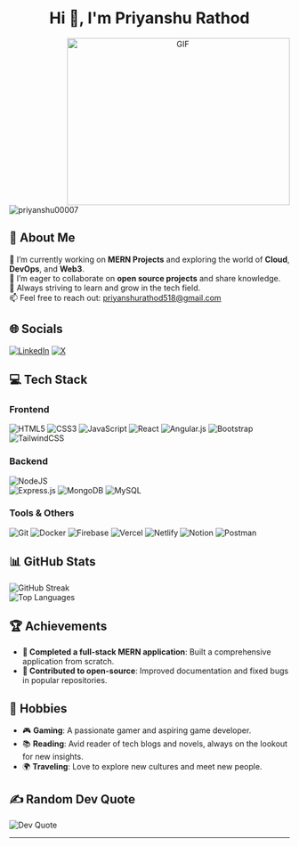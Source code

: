 <h1 align="center">Hi 👋, I'm Priyanshu Rathod</h1>
<a target="_blank" align="center">
  <img align="right" top="500" height="300" width="400" alt="GIF" src="https://media.giphy.com/media/SWoSkN6DxTszqIKEqv/giphy.gif">
</a>

<p align="left"> <img src="https://komarev.com/ghpvc/?username=priyanshu00007&label=Profile%20views&color=0e75b6&style=flat" alt="priyanshu00007" /> </p>

## 💫 About Me
🔭 I’m currently working on **MERN Projects** and exploring the world of **Cloud**, **DevOps**, and **Web3**.  
👯 I’m eager to collaborate on **open source projects** and share knowledge.  
🌱 Always striving to learn and grow in the tech field.  
📫 Feel free to reach out: [priyanshurathod518@gmail.com](mailto:priyanshurathod518@gmail.com)  

## 🌐 Socials
[![LinkedIn](https://img.shields.io/badge/LinkedIn-%230077B5.svg?logo=linkedin&logoColor=white)](https://www.linkedin.com/in/priyanshu-r-b08427271/) 
[![X](https://img.shields.io/badge/X-black.svg?logo=X&logoColor=white)](https://x.com/PriyanshuR53462/) 

## 💻 Tech Stack
### Frontend
![HTML5](https://img.shields.io/badge/html5-%23E34F26.svg?style=for-the-badge&logo=html5&logoColor=white) 
![CSS3](https://img.shields.io/badge/css3-%231572B6.svg?style=for-the-badge&logo=css3&logoColor=white) 
![JavaScript](https://img.shields.io/badge/javascript-%23323330.svg?style=for-the-badge&logo=javascript&logoColor=%23F7DF1E) 
![React](https://img.shields.io/badge/react-%2320232a.svg?style=for-the-badge&logo=react&logoColor=%2361DAFB) 
![Angular.js](https://img.shields.io/badge/angular.js-%23E23237.svg?style=for-the-badge&logo=angularjs&logoColor=white) 
![Bootstrap](https://img.shields.io/badge/bootstrap-%238511FA.svg?style=for-the-badge&logo=bootstrap&logoColor=white) 
![TailwindCSS](https://img.shields.io/badge/tailwindcss-%2338B2AC.svg?style=for-the-badge&logo=tailwind-css&logoColor=white) 

### Backend
![NodeJS](https://img.shields.io/badge/node.js-6DA55F.svg?style=for-the-badge&logo=node.js&logoColor=white)  
![Express.js](https://img.shields.io/badge/express.js-%23404d59.svg?style=for-the-badge&logo=express&logoColor=%2361DAFB) 
![MongoDB](https://img.shields.io/badge/MongoDB-%234ea94b.svg?style=for-the-badge&logo=mongodb&logoColor=white) 
![MySQL](https://img.shields.io/badge/mysql-4479A1.svg?style=for-the-badge&logo=mysql&logoColor=white) 

### Tools & Others
![Git](https://img.shields.io/badge/git-%23F05033.svg?style=for-the-badge&logo=git&logoColor=white) 
![Docker](https://img.shields.io/badge/docker-%230db7ed.svg?style=for-the-badge&logo=docker&logoColor=white) 
![Firebase](https://img.shields.io/badge/firebase-%23039BE5.svg?style=for-the-badge&logo=firebase) 
![Vercel](https://img.shields.io/badge/vercel-%23000000.svg?style=for-the-badge&logo=vercel&logoColor=white) 
![Netlify](https://img.shields.io/badge/netlify-%23000000.svg?style=for-the-badge&logo=netlify&logoColor=#00C7B7) 
![Notion](https://img.shields.io/badge/Notion-%23000000.svg?style=for-the-badge&logo=notion&logoColor=white) 
![Postman](https://img.shields.io/badge/Postman-FF6C37?style=for-the-badge&logo=postman&logoColor=white) 

## 📊 GitHub Stats
![GitHub Streak](https://github-readme-streak-stats.herokuapp.com/?user=priyanshu00007&theme=neon&hide_border=false)<br/>
![Top Languages](https://github-readme-stats.vercel.app/api/top-langs/?username=priyanshu00007&theme=neon&hide_border=false&include_all_commits=true&count_private=false&layout=compact)

## 🏆 Achievements
- **🎉 Completed a full-stack MERN application**: Built a comprehensive application from scratch.  
- **🤝 Contributed to open-source**: Improved documentation and fixed bugs in popular repositories.

## 🌈 Hobbies
- 🎮 **Gaming**: A passionate gamer and aspiring game developer.  
- 📚 **Reading**: Avid reader of tech blogs and novels, always on the lookout for new insights.  
- 🌍 **Traveling**: Love to explore new cultures and meet new people.

## ✍️ Random Dev Quote
![Dev Quote](https://quotes-github-readme.vercel.app/api?type=horizontal&theme=radical)

---


